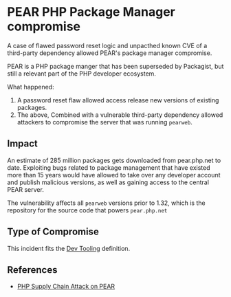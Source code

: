 <!-- cspell:ignore CVE -->
<!-- cspell:ignore PEAR -->
<!-- cspell:ignore PHP -->
<!-- cspell:ignore TAR -->
<!-- cspell:ignore unpacthed -->
<!-- cspell:ignore superseded -->
<!-- cspell:ignore Packagist -->
<!-- cspell:ignore pearweb -->
<!-- cspell:ignore archives -->
# PEAR PHP Package Manager compromise

A case of flawed password reset logic and unpacthed known CVE of
a third-party dependency allowed PEAR's package manager compromise.

PEAR is a PHP package manger that has been superseded by Packagist,
but still a relevant part of the PHP developer ecosystem.

What happened:

1. A password reset flaw allowed access release new versions of
   existing packages.
2. The above, Combined with a vulnerable third-party dependency
   allowed attackers to compromise the server that was running
   `pearweb`.

## Impact

An estimate of 285 million packages gets downloaded from pear.php.net to
date. Exploiting bugs related to package management that have existed
more than 15 years would have allowed to take over any developer account
and publish malicious versions, as well as gaining access to the central
PEAR server.

The vulnerability affects all `pearweb` versions prior to 1.32, which is
the repository for the source code that powers `pear.php.net`

## Type of Compromise

This incident fits the [Dev Tooling](../compromise-definitions.md#dev-tooling)
definition.

## References

- [PHP Supply Chain Attack on PEAR](https://blog.sonarsource.com/php-supply-chain-attack-on-pear)
